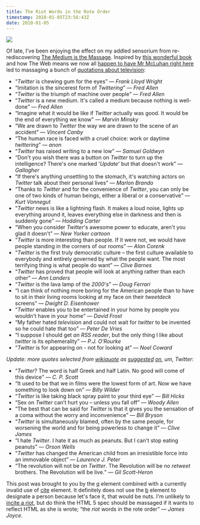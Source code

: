 ```yaml
---
title: The Riot Words in the Rote Order
timestamp: 2010-01-05T23:56:43Z
date: 2010-01-05
---
```


<p><a href="http://www.flickr.com/photos/wowbrow/2864408275/"><img src="http://farm4.static.flickr.com/3170/2864408275_d92b97e219_o.jpg"/></a></p>
<p>Of late, I've been enjoying the effect on my addled sensorium from re-rediscovering <a href="http://en.wikipedia.org/wiki/The_Medium_is_the_Massage">The Medium is the Massage</a>. Inspired by <a href="http://openlibrary.org/b/OL450147M/medium_is_the_massage">this wonderful book</a> and how The Web means we now all <a href="http://epeus.blogspot.com/2007/08/i-happen-to-have-mr-mcluhan-right-here.html">happen to have Mr McLuhan right here</a> led to massaging a bunch of <a href="http://www.quotationspage.com/subjects/television/">quotations about television</a>:</p>
<ul>
	<li><q><i>Twitter</i> is chewing gum for the eyes</q> &mdash; <cite>Frank Lloyd Wright</cite></li>
	<li><q>Imitation is the sincerest form of <i>Twittering</i></q> &mdash; <cite>Fred Allen</cite></li>
	<li><q><i>Twitter</i> is the triumph of machine over people</q> &mdash; <cite>Fred Allen</cite></li>
	<li><q><i>Twitter</i> is a new medium. It's called a medium because nothing is well-done</q> &mdash; <cite>Fred Allen</cite>
	</li><li><q>Imagine what it would be like if <i>Twitter</i> actually was good. It would be the end of everything we know</q> &mdash; <cite>Marvin Minsky</cite></li>
	<li><q>We are drawn to <i>Twitter</i> the way we are drawn to the scene of an accident</q> &mdash; <cite>Vincent Canby</cite></li>
	<li><q>The human race is faced with a cruel choice: work or daytime <i>twittering</i></q> &mdash; <cite>anon</cite></li>
	<li><q><i>Twitter</i> has raised writing to a new low</q> &mdash; <cite>Samuel Goldwyn</cite></li>
	<li><q>Don't you wish there was a button on <i>Twitter</i> to turn up the intelligence? There's one marked '<i>Update</i>' but that doesn't work</q> &mdash; <cite>Gallagher</cite></li>
	<li><q>If there's anything unsettling to the stomach, it's watching actors on <i>Twitter</i> talk about their personal lives</q> &mdash; <cite>Marlon Brando</cite></li>
	<li><q>Thanks to <i>Twitter</i> and for the convenience of <i>Twitter</i>, you can only be one of two kinds of human beings, either a liberal or a conservative</q> &mdash; <cite>Kurt Vonnegut</cite></li>
	<li><q><i>Twitter</i> news is like a lightning flash. It makes a loud noise, lights up everything around it, leaves everything else in darkness and then is suddenly gone</q> &mdash; <cite>Hodding Carter</cite></li>
	<li><q>When you consider <i>Twitter</i>'s awesome power to educate, aren't you glad it doesn't</q> &mdash; <cite>New Yorker cartoon</cite></li>
	<li><q><i>Twitter</i> is more interesting than people. If it were not, we would have people standing in the corners of our rooms</q> &mdash; <cite>Alan Corenk</cite></li>
	<li><q><i>Twitter</i> is the first truly democratic culture &ndash; the first culture available to everybody and entirely governed by what the people want. The most terrifying thing is what people do want</q> &mdash; <cite>Clive Barnes</cite></li>
	<li><q><i>Twitter</i> has proved that people will look at anything rather than each other</q> &mdash; <cite>Ann Landers</cite></li>
	<li><q><i>Twitter</i> is the lava lamp of the <i>2000</i>'s</q> &mdash; <cite>Doug Ferrari</cite></li>
	<li><q>I can think of nothing more boring for the American people than to have to sit in their living rooms looking at my face on their <i>tweetdeck</i> screens</q> &mdash; <cite>Dwight D. Eisenhower</cite></li>
	<li><q><i>Twitter</i> enables you to be entertained in your home by people you wouldn't have in your home</q> &mdash; <cite>David Frost</cite></li>
	<li><q>My father hated <i>television</i> and could not wait for <i>twitter</i> to be invented so he could hate that too</q> &mdash; <cite>Peter De Vries</cite></li>
	<li><q>I suppose I should get <i>an RSS reader</i>, but the only thing I like about <i>twitter</i> is its ephemerality</q> &mdash; <cite>P.J. O'Rourke</cite></li>
	<li><q><i>Twitter</i> is for appearing on - not for looking at</q> &mdash; <cite>Noel Coward</cite></li>
</ul>
<p><i>Update: more quotes selected from <a href="http://en.wikiquote.org/wiki/Television">wikiquote</a> as <a href="http://twitter.com/Eastmad/status/7420869676">suggested</a> <a href="http://twitter.com/kevinmarks/status/7420690784">on</a>, um, Twitter</i>:</p>
<ul>
<li><q><i>Twitter</i>? The word is half Greek and half Latin. No good will come of this device</q> &mdash; <cite>C. P. Scott</cite></li>
<li><q>It used to be that we in films were the lowest form of art. Now we have something to look down on</q> &mdash; <cite>Billy Wilder</cite></li>
<li><q><i>Twitter</i> is like taking black spray paint to your third eye</q> &mdash; <cite>Bill Hicks</cite></li>
<li><q>Sex on <i>Twitter</i> can’t hurt you – unless you fall off</q> &mdash; <cite>Woody Allen</cite></li>
<li><q>The best that can be said for <i>Twitter</i> is that it gives you the sensation of a coma without the worry and inconvenience</q> &mdash; <cite>Bill Bryson</cite></li>
<li><q><i>Twitter</i> is simultaneously blamed, often by the same people, for worsening the world and for being powerless to change it</q> &mdash; <cite>Clive James</cite></li>
<li><q>I hate <i>Twitter</i>. I hate it as much as peanuts. But I can't stop eating peanuts</q> &mdash; <cite>Orson Wells</cite></li>
<li><q><i>Twitter</i> has changed the American child from an irresistible force into an immovable object</q> &mdash; <cite>Laurence J. Peter</cite></li>
<li><q>The revolution will not be <i>on Twitter</i>. The Revolution will be no <i>retweet</i> brothers. The Revolution will be live.</q> &mdash; <cite>Gil Scott-Heron</cite></li>
</ul>
<p>This post was brought to you by the <a href="http://www.w3.org/TR/html5/text-level-semantics.html#the-q-element">q</a> element combined with a currently invalid use of <a href="http://www.w3.org/TR/html5/text-level-semantics.html#the-cite-element">cite</a> element. It definitely does not use the <a href="http://www.w3.org/TR/html5/text-level-semantics.html#the-b-element">b</a> element to designate a person because let's face it, that would be nuts. I'm unlikely to <a href="http://24ways.org/2009/incite-a-riot">incite a riot</a>, but do think the HTML 5 spec should be massaged if it wants to reflect HTML as she is wrote; <q>the <i>riot</i> words in the rote order</q> &mdash; <cite>James Joyce</cite>.</p>

